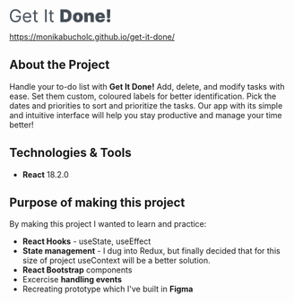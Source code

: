 <a href='https://monikabucholc.github.io/get-it-done/'><img src='https://github.com/monikabucholc/get-it-done/blob/main/src/images/Getitdone.png' height="24"/></a>

<a href='https://monikabucholc.github.io/get-it-done/'>https://monikabucholc.github.io/get-it-done/</a>

## About the Project ##
Handle your to-do list with **Get It Done!** Add, delete, and modify tasks with ease. Set them custom, coloured labels for better identification. Pick the dates and priorities to sort and prioritize the tasks. Our app with its simple and intuitive interface will help you stay productive and manage your time better!

## Technologies & Tools ##

* **React** 18.2.0

## Purpose of making this project ##
By making this project I wanted to learn and practice:
* **React Hooks** - useState, useEffect
* **State management** - I dug into Redux, but finally decided that for this size of project useContext will be a better solution.
* **React Bootstrap** components
* Excercise **handling events**
* Recreating prototype which I've built in **Figma**
